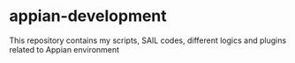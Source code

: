 # appian-development

This repository contains my scripts, SAIL codes, different logics and plugins related to Appian environment